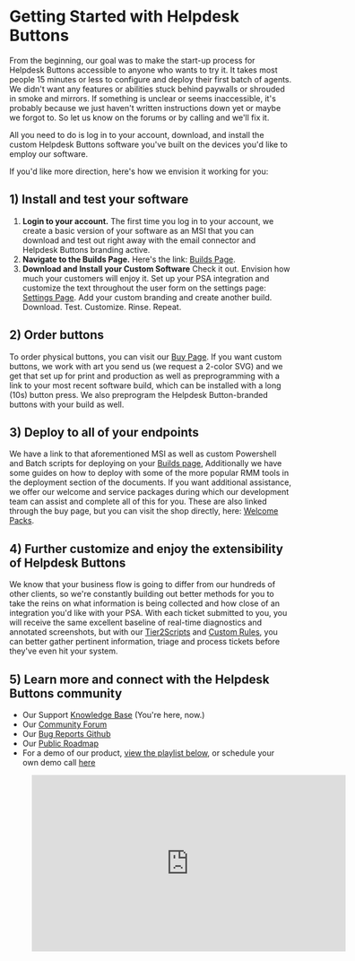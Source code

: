 # Getting Started with Helpdesk Buttons
From the beginning, our goal was to make the start-up process for Helpdesk Buttons accessible to anyone who wants to try it. It takes most people 15 minutes or less to configure and deploy their first batch of agents. We didn't want any features or abilities stuck behind paywalls or shrouded in smoke and mirrors. If something is unclear or seems inaccessible, it's probably because we just haven't written instructions down yet or maybe we forgot to. So let us know on the forums or by calling and we'll fix it.

All you need to do is log in to your account, download, and install the custom Helpdesk Buttons software you've built on the devices you'd like to employ our software.

If you'd like more direction, here's how we envision it working for you:

## 1) Install and test your software
1. **Login to your account.**
The first time you log in to your account, we create a basic version of your software as an MSI that you can download and test out right away with the email connector and Helpdesk Buttons branding active.
2. **Navigate to the Builds Page.**
Here's the link: [Builds Page](https://beta.helpdeskbuttons.com/builds.php).
3. **Download and Install your Custom Software**
Check it out. Envision how much your customers will enjoy it. Set up your PSA integration and customize the text throughout the user form on the settings page: [Settings Page](https://beta.helpdeskbuttons.com/settings.php). Add your custom branding and create another build. Download. Test. Customize. Rinse. Repeat.

## 2) Order buttons
To order physical buttons, you can visit our [Buy Page](https://beta.helpdeskbuttons.com/buy.php).
If you want custom buttons, we work with art you send us (we request a 2-color SVG) and we get that set up for print and production as well as preprogramming with a link to your most recent software build, which can be installed with a long (10s) button press. We also preprogram the Helpdesk Button-branded buttons with your build as well.

## 3) Deploy to all of your endpoints
We have a link to that aforementioned MSI as well as custom Powershell and Batch scripts for deploying on your [Builds page](https://beta.helpdeskbuttons.com/builds.php), Additionally we have some guides on how to deploy with some of the more popular RMM tools in the deployment section of the documents.  If you want additional assistance, we offer our welcome and service packages during which our development team can assist and complete all of this for you. These are also linked through the buy page, but you can visit the shop directly, here: [Welcome Packs](https://cms.helpdeskbuttons.com/product-category/starter-pack/).



## 4) Further customize and enjoy the extensibility of Helpdesk Buttons
We know that your business flow is going to differ from our hundreds of other clients, so we're constantly building out better methods for you to take the reins on what information is being collected and how close of an integration you'd like with your PSA. With each ticket submitted to you, you will receive the same excellent baseline of real-time diagnostics and annotated screenshots, but with our [Tier2Scripts](/content/customization/tier2scripts) and [Custom Rules](/content/integration/advanced#custom-rules), you can better gather pertinent information, triage and process tickets before they've even hit your system.

## 5) Learn more and connect with the Helpdesk Buttons community
- Our Support [Knowledge Base](https://docs.tier2tickets.com/) (You're here, now.)
- Our [Community Forum](https://community.tier2tickets.com/)
- Our [Bug Reports Github](https://github.com/tier2tickets/feedback/issues)
- Our [Public Roadmap](https://trello.com/b/wSlyA6vW/phase-2-roadmap)
- For a demo of our product, [view the playlist below](https://www.youtube.com/playlist?list=PLrMsnV96vXTHAXeK6D5Pd5HWebA11iSJz), or schedule your own demo call [here](https://calendly.com/tier2tech/hdb-demo)

<figure class="video_container">
  <iframe width="560" height="315" src="https://www.youtube.com/embed/videoseries?list=PLrMsnV96vXTHAXeK6D5Pd5HWebA11iSJz" frameborder="0" allowfullscreen="true"> </iframe>
</figure>
